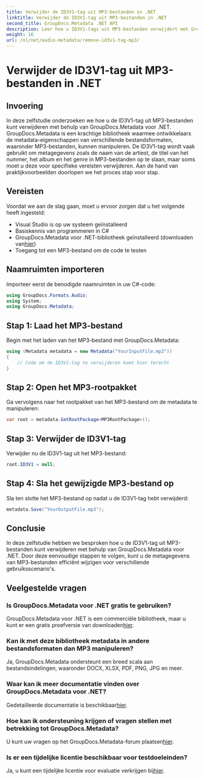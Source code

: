 ```yaml
---
title: Verwijder de ID3V1-tag uit MP3-bestanden in .NET
linktitle: Verwijder de ID3V1-tag uit MP3-bestanden in .NET
second_title: GroupDocs.Metadata .NET API
description: Leer hoe u ID3V1-tags uit MP3-bestanden verwijdert met GroupDocs.Metadata voor .NET. Gemakkelijke stap-voor-stap handleiding met praktijkvoorbeelden.
weight: 16
url: /nl/net/audio-metadata/remove-id3v1-tag-mp3/
---
```


# Verwijder de ID3V1-tag uit MP3-bestanden in .NET

## Invoering
In deze zelfstudie onderzoeken we hoe u de ID3V1-tag uit MP3-bestanden kunt verwijderen met behulp van GroupDocs.Metadata voor .NET. GroupDocs.Metadata is een krachtige bibliotheek waarmee ontwikkelaars de metadata-eigenschappen van verschillende bestandsformaten, waaronder MP3-bestanden, kunnen manipuleren. De ID3V1-tag wordt vaak gebruikt om metagegevens zoals de naam van de artiest, de titel van het nummer, het album en het genre in MP3-bestanden op te slaan, maar soms moet u deze voor specifieke vereisten verwijderen. Aan de hand van praktijkvoorbeelden doorlopen we het proces stap voor stap.
## Vereisten
Voordat we aan de slag gaan, moet u ervoor zorgen dat u het volgende heeft ingesteld:
- Visual Studio is op uw systeem geïnstalleerd
- Basiskennis van programmeren in C#
-  GroupDocs.Metadata voor .NET-bibliotheek geïnstalleerd (downloaden van[hier](https://releases.groupdocs.com/metadata/net/))
- Toegang tot een MP3-bestand om de code te testen

## Naamruimten importeren
Importeer eerst de benodigde naamruimten in uw C#-code:
```csharp
using GroupDocs.Formats.Audio;
using System;
using GroupDocs.Metadata;
```
## Stap 1: Laad het MP3-bestand
Begin met het laden van het MP3-bestand met GroupDocs.Metadata:
```csharp
using (Metadata metadata = new Metadata("YourInputFile.mp3"))
{
    // Code om de ID3V1-tag te verwijderen komt hier terecht
}
```
## Stap 2: Open het MP3-rootpakket
Ga vervolgens naar het rootpakket van het MP3-bestand om de metadata te manipuleren:
```csharp
var root = metadata.GetRootPackage<MP3RootPackage>();
```
## Stap 3: Verwijder de ID3V1-tag
Verwijder nu de ID3V1-tag uit het MP3-bestand:
```csharp
root.ID3V1 = null;
```
## Stap 4: Sla het gewijzigde MP3-bestand op
Sla ten slotte het MP3-bestand op nadat u de ID3V1-tag hebt verwijderd:
```csharp
metadata.Save("YourOutputFile.mp3");
```

## Conclusie
In deze zelfstudie hebben we besproken hoe u de ID3V1-tag uit MP3-bestanden kunt verwijderen met behulp van GroupDocs.Metadata voor .NET. Door deze eenvoudige stappen te volgen, kunt u de metagegevens van MP3-bestanden efficiënt wijzigen voor verschillende gebruiksscenario's.

## Veelgestelde vragen
### Is GroupDocs.Metadata voor .NET gratis te gebruiken?
 GroupDocs.Metadata voor .NET is een commerciële bibliotheek, maar u kunt er een gratis proefversie van downloaden[hier](https://releases.groupdocs.com/).
### Kan ik met deze bibliotheek metadata in andere bestandsformaten dan MP3 manipuleren?
Ja, GroupDocs.Metadata ondersteunt een breed scala aan bestandsindelingen, waaronder DOCX, XLSX, PDF, PNG, JPG en meer.
### Waar kan ik meer documentatie vinden over GroupDocs.Metadata voor .NET?
 Gedetailleerde documentatie is beschikbaar[hier](https://tutorials.groupdocs.com/metadata/net/).
### Hoe kan ik ondersteuning krijgen of vragen stellen met betrekking tot GroupDocs.Metadata?
 U kunt uw vragen op het GroupDocs.Metadata-forum plaatsen[hier](https://forum.groupdocs.com/c/metadata/14).
### Is er een tijdelijke licentie beschikbaar voor testdoeleinden?
 Ja, u kunt een tijdelijke licentie voor evaluatie verkrijgen bij[hier](https://purchase.groupdocs.com/temporary-license/).
